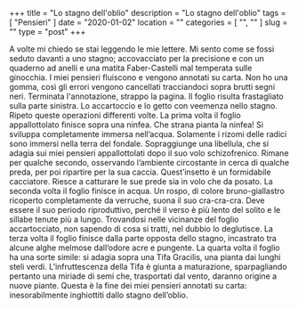 +++
title = "Lo stagno dell'oblio"
description = "Lo stagno dell'oblio"
tags = [ "Pensieri" ]
date = "2020-01-02"
location = ""
categories = [
  "",
  ""
]
slug = ""
type = "post"
+++

A volte mi chiedo se stai leggendo le mie lettere. Mi sento come se fossi seduto davanti a uno stagno; accovacciato per la precisione e con un quaderno ad anelli e una matita Faber-Castelli mal temperata sulle ginocchia. I miei pensieri fluiscono e vengono annotati su carta. Non ho una gomma, così gli errori vengono cancellati tracciandoci sopra brutti segni neri. Terminata l'annotazione, strappo la pagina. Il foglio risulta frastagliato sulla parte sinistra. Lo accartoccio e lo getto con veemenza nello stagno. Ripeto queste operazioni differenti volte. La prima volta il foglio appallottolato finisce sopra una ninfea. Che strana pianta la ninfea! Si sviluppa completamente immersa nell’acqua. Solamente i rizomi delle radici sono immersi nella terra del fondale. Sopraggiunge una libellula, che si adagia sui miei pensieri appallottolati dopo il suo volo schizofrenico. Rimane per qualche secondo, osservando l’ambiente circostante in cerca di qualche preda, per poi ripartire per la sua caccia. Quest’insetto è un formidabile cacciatore. Riesce a catturare le sue prede sia in volo che da posato. La seconda volta il foglio finisce in acqua. Un rospo, di colore bruno-giallastro ricoperto completamente da verruche, suona il suo cra-cra-cra. Deve essere il suo periodo riproduttivo, perché il verso è più lento del solito e le sillabe tenute più a lungo. Trovandosi nelle vicinanze del foglio accartocciato, non sapendo di cosa si tratti, nel dubbio lo deglutisce. La terza volta il foglio finisce dalla parte opposta dello stagno, incastrato tra alcune alghe melmose dall’odore acre e pungente. La quarta volta il foglio ha una sorte simile: si adagia sopra una Tifa Gracilis, una pianta dai lunghi steli verdi. L’infruttescenza della Tifa è giunta a maturazione, sparpagliando pertanto una miriade di semi che, trasportati dal vento, daranno origine a nuove piante. Questa è la fine dei miei pensieri annotati su carta: inesorabilmente inghiottiti dallo stagno dell’oblio.
 
